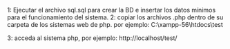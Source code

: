 1: Ejecutar el archivo sql.sql para crear la BD e insertar los datos mínimos para el funcionamiento del sistema.
2: copiar los archivos .php dentro de su carpeta de los sistemas web de php. 
  por ejemplo:
  C:\xampp-56\htdocs\test
  
 3: acceda al sistema php, por ejemplo: http://localhost/test/
